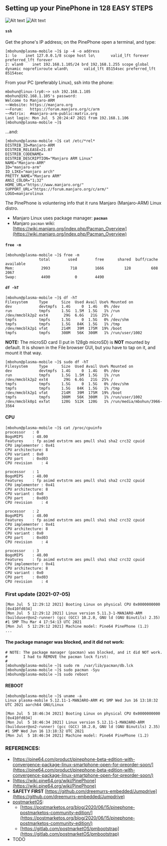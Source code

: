 ## Setting up your PinePhone in 128 EASY STEPS
![Alt text](images/thumb/Screenshot_20210713_174637_main_50pc.jpg "PinePhone") ![Alt text](images/thumb/Screenshot_20210713_175107_main_50pc.jpg "PinePhone jdk/kotlin/python")

#### `ssh`
Get the phone's IP address; on the PinePhone open
a terminal, and type:
```
[mbohun@plasma-mobile ~]$ ip -4 -o address
1: lo    inet 127.0.0.1/8 scope host lo\       valid_lft forever preferred_lft forever
2: wlan0    inet 192.168.1.105/24 brd 192.168.1.255 scope global dynamic noprefixroute wlan0\       valid_lft 85154sec preferred_lft 85154sec
```

From your PC (preferably Linux), ssh into the phone:
```
mbohun@linux-lrp0:~> ssh 192.168.1.105
mbohun@192.168.1.105's password: 
Welcome to Manjaro-ARM
~~Website: https://manjaro.org
~~Forum:   https://forum.manjaro.org/c/arm
~~Matrix:  #manjaro-arm-public:matrix.org
Last login: Mon Jul  5 20:24:47 2021 from 192.168.1.106
[mbohun@plasma-mobile ~]$
```
...and:
```
[mbohun@plasma-mobile ~]$ cat /etc/*rel*
DISTRIB_ID=Manjaro-ARM
DISTRIB_RELEASE=21.07
DISTRIB_CODENAME=
DISTRIB_DESCRIPTION="Manjaro ARM Linux"
NAME="Manjaro-ARM"
ID="manjaro-arm"
ID_LIKE="manjaro arch"
PRETTY_NAME="Manjaro ARM"
ANSI_COLOR="1;32"
HOME_URL="https://www.manjaro.org/"
SUPPORT_URL="https://forum.manjaro.org/c/arm/"
LOGO=manjarolinux
```
The PinePhone is voluntering info that it runs Manjaro (Manjaro-ARM) Linux distro.
- Manjaro Linux uses package manager: **`pacman`**
- Manjaro `pacman` wiki: [https://wiki.manjaro.org/index.php/Pacman_Overview](https://wiki.manjaro.org/index.php/Pacman_Overview)

#### `free -m`
```
[mbohun@plasma-mobile ~]$ free -m
               total        used        free      shared  buff/cache   available
Mem:            2993         718        1666         128         608        2067
Swap:           4490           0        4490
```

#### `df -hT`
```
[mbohun@plasma-mobile ~]$ df -hT
Filesystem     Type      Size  Used Avail Use% Mounted on
dev            devtmpfs  1.4G     0  1.4G   0% /dev
run            tmpfs     1.5G  1.5M  1.5G   1% /run
/dev/mmcblk2p2 ext4       29G  6.6G   21G  25% /
tmpfs          tmpfs     1.5G     0  1.5G   0% /dev/shm
tmpfs          tmpfs     1.5G   84K  1.5G   1% /tmp
/dev/mmcblk2p1 vfat      214M   39M  175M  19% /boot
tmpfs          tmpfs     300M   56K  300M   1% /run/user/1002
```
**NOTE:** The microSD card (I put in 128gb microSD) is **NOT** mounted by default. It is shown in the File browser GUI, but you have to tap on it, and mount it that way.
```
[mbohun@plasma-mobile ~]$ sudo df -hT
Filesystem     Type      Size  Used Avail Use% Mounted on
dev            devtmpfs  1.4G     0  1.4G   0% /dev
run            tmpfs     1.5G  1.5M  1.5G   1% /run
/dev/mmcblk2p2 ext4       29G  6.6G   21G  25% /
tmpfs          tmpfs     1.5G     0  1.5G   0% /dev/shm
tmpfs          tmpfs     1.5G   84K  1.5G   1% /tmp
/dev/mmcblk2p1 vfat      214M   39M  175M  19% /boot
tmpfs          tmpfs     300M   56K  300M   1% /run/user/1002
/dev/mmcblk0p1 exfat     120G  512K  120G   1% /run/media/mbohun/3966-3564
```

#### CPU
```
[mbohun@plasma-mobile ~]$ cat /proc/cpuinfo 
processor	: 0
BogoMIPS	: 48.00
Features	: fp asimd evtstrm aes pmull sha1 sha2 crc32 cpuid
CPU implementer	: 0x41
CPU architecture: 8
CPU variant	: 0x0
CPU part	: 0xd03
CPU revision	: 4

processor	: 1
BogoMIPS	: 48.00
Features	: fp asimd evtstrm aes pmull sha1 sha2 crc32 cpuid
CPU implementer	: 0x41
CPU architecture: 8
CPU variant	: 0x0
CPU part	: 0xd03
CPU revision	: 4

processor	: 2
BogoMIPS	: 48.00
Features	: fp asimd evtstrm aes pmull sha1 sha2 crc32 cpuid
CPU implementer	: 0x41
CPU architecture: 8
CPU variant	: 0x0
CPU part	: 0xd03
CPU revision	: 4

processor	: 3
BogoMIPS	: 48.00
Features	: fp asimd evtstrm aes pmull sha1 sha2 crc32 cpuid
CPU implementer	: 0x41
CPU architecture: 8
CPU variant	: 0x0
CPU part	: 0xd03
CPU revision	: 4
```

### First update (2021-07-05)
```
[Mon Jul  5 12:29:12 2021] Booting Linux on physical CPU 0x0000000000 [0x410fd034]
[Mon Jul  5 12:29:12 2021] Linux version 5.11.3-1-MANJARO-ARM (builduser@on2-runner) (gcc (GCC) 10.2.0, GNU ld (GNU Binutils) 2.35) #1 SMP Thu Mar 4 17:54:13 UTC 2021
[Mon Jul  5 12:29:12 2021] Machine model: Pine64 PinePhone (1.2)
...
```

#### The package manager was blocked, and it did not work:
```
# NOTE: The package manager (pacman) was blocked, and it did NOT work.
#       I had to REMOVE the pacman lock first:
#
[mbohun@plasma-mobile ~]$ sudo rm  /var/lib/pacman/db.lck
[mbohun@plasma-mobile ~]$ sudo pacman -Syu
[mbohun@plasma-mobile ~]$ sudo reboot
```

#### REBOOT
```
[mbohun@plasma-mobile ~]$ uname -a
Linux plasma-mobile 5.12.11-1-MANJARO-ARM #1 SMP Wed Jun 16 13:18:32 UTC 2021 aarch64 GNU/Linux
```
```
[Mon Jul  5 18:46:34 2021] Booting Linux on physical CPU 0x0000000000 [0x410fd034]
[Mon Jul  5 18:46:34 2021] Linux version 5.12.11-1-MANJARO-ARM (builduser@on2-runner) (gcc (GCC) 10.2.0, GNU ld (GNU Binutils) 2.35) #1 SMP Wed Jun 16 13:18:32 UTC 2021
[Mon Jul  5 18:46:34 2021] Machine model: Pine64 PinePhone (1.2)
```

### REFERENCES:
- [https://pine64.com/product/pinephone-beta-edition-with-convergence-package-linux-smartphone-open-for-preorder-soon/](https://pine64.com/product/pinephone-beta-edition-with-convergence-package-linux-smartphone-open-for-preorder-soon/)
- [https://wiki.pine64.org/wiki/PinePhone](https://wiki.pine64.org/wiki/PinePhone)
- **SAFETY FIRST** [https://github.com/dreemurrs-embedded/Jumpdrive](https://github.com/dreemurrs-embedded/Jumpdrive)
- [postmarketOS](https://postmarketos.org/):
  - [https://postmarketos.org/blog/2020/06/15/pinephone-postmarketos-community-edition/](https://postmarketos.org/blog/2020/06/15/pinephone-postmarketos-community-edition/)
  - [https://gitlab.com/postmarketOS/pmbootstrap](https://gitlab.com/postmarketOS/pmbootstrap)
- TODO
